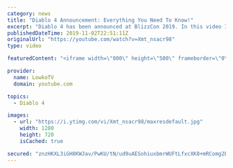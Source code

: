 ```yaml
---
category: news
title: "Diablo 4 Announcement: Everything You Need To Know!"
excerpt: "Diablo 4 has been announced at BlizzCon 2019. In this video I go over everything you need to know about this upcoming Blizzard Entertainment game."
publishedDateTime: 2019-11-02T22:51:11Z
originalUrl: "https://youtube.com/watch?v=Xmt_nsacr98"
type: video

featuredContent: "<iframe width=\"800\" height=\"500\" frameborder=\"0\" src=\"https://www.youtube.com/embed/Xmt_nsacr98\" allow=\"accelerometer; autoplay; encrypted-media; gyroscope; picture-in-picture\" allowfullscreen></iframe>"

provider:
  name: LowkoTV
  domain: youtube.com

topics:
  - Diablo 4

images:
  - url: "https://i.ytimg.com/vi/Xmt_nsacr98/maxresdefault.jpg"
    width: 1280
    height: 720
    isCached: true

secured: "znzHKXL3iGH8KWJav/PwKU/tN/ud9uAESohiuxbmrWUFtLfxcXK8+mRComg2B1cGbNbw6QSIPHUSkBpBZ7ZvDiUq9yV7h2tZqyUVzcRb2XkXNEyNOdvJc9S6LMrsats2jTw/kE6n5k9ypji89z4Mf1JQpUg+JwAF19vin85s00JfOu9/sGFNXpw1yol3DVcFcVMYynTA27St2gHQYkX0mfBdzbygBFDKVI9GTl1pUjXrUhC/pEdOIlQW3hbmmsrfYcOxNWCUqBl2djfbN+WO7TDMwkRuIIRTlHkEh6NLlAYhFWay/MSIBp4+p8KjYSy7lX53Wqmo/e2K8frg/C3v/aIZNnuTx3BZUxG6E20WoU8XtBjlrCvCKmlkpSYsmwdr1CfnIN+knfcD0K6hDnJombcemiw69oK3SdGZEVbnoiqAJDbixeXvnFqo5Jm2e6WP;F8fFb1nWdmFDV9FAKjbGAw=="
---
```


